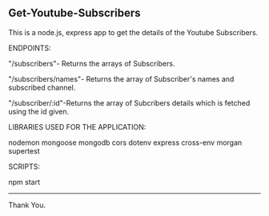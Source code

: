 Get-Youtube-Subscribers
-------------------------
This is a node.js, express app to get the details of the Youtube Subscribers.

ENDPOINTS:

"/subscribers"- Returns the arrays of Subscribers.

"/subscribers/names"- Returns the array of Subscriber's names and subscribed channel.

"/subscriber/:id"-Returns the array of Subcribers details which is fetched using the id given.


LIBRARIES USED FOR THE APPLICATION:

nodemon
mongoose
mongodb
cors
dotenv
express
cross-env
morgan
supertest

SCRIPTS:

npm start

-----------------------------------------------------------------------------------------

Thank You.




